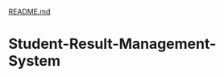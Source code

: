 [README.md](https://github.com/abhachak/Student-Result-Management-System/files/9994175/README.md)
# Student-Result-Management-System
